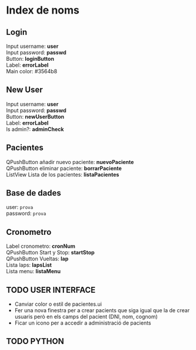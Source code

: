 # Index de noms

## Login

Input username: **user** \
Input password: **passwd** \
Button: **loginButton** \
Label: **errorLabel** \
Main color: #3564b8

## New User

Input username: **user** \
Input password: **passwd** \
Button: **newUserButton** \
Label: **errorLabel** \
Is admin?: **adminCheck**

## Pacientes

QPushButton añadir nuevo paciente: **nuevoPaciente** \
QPushButton eliminar paciente: **borrarPaciente** \
ListView Lista de los pacientes: **listaPacientes**

## Base de dades

user: `prova` \
password: `prova`

## Cronometro

Label cronometro: **cronNum** \
QPushButton Start y Stop: **startStop** \
QPushButton Vueltas: **lap** \
Lista laps: **lapsList** \
Lista menu: **listaMenu**

## TODO USER INTERFACE

- Canviar color o estil de pacientes.ui
- Fer una nova finestra per a crear pacients que siga igual que la de crear usuaris però en els camps del pacient (DNI, nom, cognom)
- Ficar un icono per a accedir a administració de pacients

## TODO PYTHON
